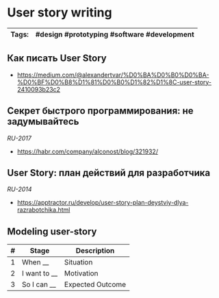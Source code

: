 # User story writing

| Tags: | #design #prototyping #software #development
|--|--

## Как писать User Story
- https://medium.com/@alexandertvar/%D0%BA%D0%B0%D0%BA-%D0%BF%D0%B8%D1%81%D0%B0%D1%82%D1%8C-user-story-2410093b23c2

## Секрет быстрого программирования: не задумывайтесь
_RU-2017_

- https://habr.com/company/alconost/blog/321932/

## User Story: план действий для разработчика
_RU-2014_

- https://apptractor.ru/develop/user-story-plan-deystviy-dlya-razrabotchika.html

## Modeling user-story

| #| Stage | Description |
|--|--|--
|1| When __ | Situation
|2| I want to __ | Motivation
|3| So I can __ | Expected Outcome